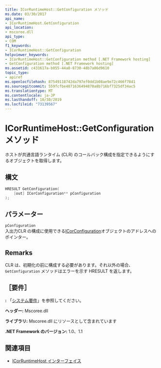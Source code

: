 ```yaml
---
title: ICorRuntimeHost::GetConfiguration メソッド
ms.date: 03/30/2017
api_name:
- ICorRuntimeHost.GetConfiguration
api_location:
- mscoree.dll
api_type:
- COM
f1_keywords:
- ICorRuntimeHost::GetConfiguration
helpviewer_keywords:
- ICorRuntimeHost::GetConfiguration method [.NET Framework hosting]
- GetConfiguration method [.NET Framework hosting]
ms.assetid: c431617a-b055-44a0-8730-48b7a86d9610
topic_type:
- apiref
ms.openlocfilehash: 87549118742da797ef0dd1b08ae9e72c466f7841
ms.sourcegitcommit: 559fcfbe4871636494870a8b716bf7325df34ac5
ms.translationtype: MT
ms.contentlocale: ja-JP
ms.lasthandoff: 10/30/2019
ms.locfileid: "73139567"
---
```

# <a name="icorruntimehostgetconfiguration-method"></a>ICorRuntimeHost::GetConfiguration メソッド
ホストが共通言語ランタイム (CLR) のコールバック構成を指定できるようにするオブジェクトを取得します。  
  
## <a name="syntax"></a>構文  
  
```cpp  
HRESULT GetConfiguration(  
    [out] ICorConfiguration** pConfiguration  
);  
```  
  
## <a name="parameters"></a>パラメーター  
 `pConfiguration`  
 入出力CLR の構成に使用できる[ICorConfiguration](../../../../docs/framework/unmanaged-api/hosting/icorconfiguration-interface.md)オブジェクトのアドレスへのポインター。  
  
## <a name="remarks"></a>Remarks  
 CLR は、初期化の前に構成する必要があります。それ以外の場合、`GetConfiguration` メソッドはエラーを示す HRESULT を返します。  
  
## <a name="requirements"></a>［要件］  
 **:** 「[システム要件](../../../../docs/framework/get-started/system-requirements.md)」を参照してください。  
  
 **ヘッダー:** Mscoree.dll  
  
 **ライブラリ:** Mscoree.dll にリソースとして含まれています  
  
 **.NET Framework のバージョン:** 1.0、1.1  
  
## <a name="see-also"></a>関連項目

- [ICorRuntimeHost インターフェイス](../../../../docs/framework/unmanaged-api/hosting/icorruntimehost-interface.md)
